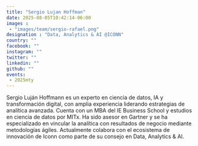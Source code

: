 ```yaml
---
title: "Sergio Lujan Hoffman"
date: 2025-08-05T10:42:14-06:00
images : 
 - "images/team/sergio-rafael.png"
designation : "Data, Analytics & AI @ICONN"
country: ""
facebook: ""
instagram: ""
twitter: ""
linkedin: ""
github: ""
events: 
 - 2025mty
---
```


Sergio Luján Hoffmann es un experto en ciencia de datos, IA y transformación digital, con amplia experiencia liderando estrategias de analítica avanzada. Cuenta con un MBA del IE Business School y estudios en ciencia de datos por MITx. Ha sido asesor en Gartner y se ha especializado en vincular la analítica con resultados de negocio mediante metodologías ágiles. Actualmente colabora con el ecosistema de innovación de Iconn como parte de su consejo en Data, Analytics & AI.